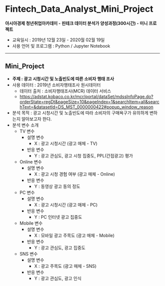 # Fintech_Data_Analyst_Mini_Project
 **아시아경제 청년취업아카데미 - 핀테크 데이터 분석가 양성과정(300시간) - 미니 프로젝트**
 - 교육일시 : 2019년 12월 23일 - 2020월 02월 19일
 - 사용 언어 및 프로그램 : Python / Jupyter Notebook
 -------------------------------------------------------------------------------------------------------------------
 ## Mini_Project
 - **주제 : 광고 시청시간 및 노출빈도에 따른 소비자 행태 조사**
 - 사용 데이터 : 2019년 소비자행태조사 원시데이터
   - 데이터 출처 : 소비자행태조사(MCR) 데이터 서비스
   - https://adstat.kobaco.co.kr/mcr/portal/dataSet/mdssInfoPage.do?orderState=regDt&pageSize=10&pageIndex=1&searchItem=all&searchText=&datasetId=DS_MST_0000000422#popup_window_reason
 - 분석 목적 : 광고 시청시간 및 노출빈도에 따라 소비자의 구매욕구가 유의하게 변하는지 알아보고자 한다.
 - 분석 변수 소개
   - TV 변수
     - 설명 변수
       - X : 광고 시청시간 (광고 매체 - TV)
     - 반응 변수
       - Y : 광고 관심도, 광고 시청 집중도, PPL(간접광고) 평가
   - Online 변수
     - 설명 변수
       - X : 광고 시청 경험 여부 (광고 매체 - Online)
     - 반응 변수
       - Y : 동영상 광고 동의 정도
   - PC 변수
     - 설명 변수
       - X : 광고 시청시간 (광고 매체 - PC)
     - 반응 변수
       - Y : PC 인터넷 광고 집중도       
   - Mobile 변수
     - 설명 변수
       - X : 모바일 광고 주목도 (광고 매체 - Mobile)
     - 반응 변수
       - Y : 광고 관심도, 광고 집중도       
   - SNS 변수
     - 설명 변수
       - X : 광고 주목도 (광고 매체 - SNS)
     - 반응 변수
       - Y : 광고 관심도, 광고 인식

